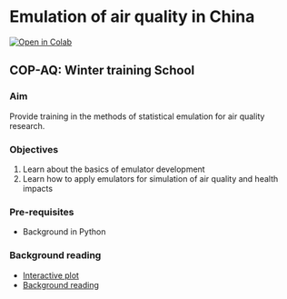 # Emulation of air quality in China

[![Open in Colab](https://colab.research.google.com/assets/colab-badge.svg)](https://colab.research.google.com/github/lukeconibear/emulator_training/blob/main/docs/emulator_training.ipynb)

## COP-AQ: Winter training School  

### Aim
Provide training in the methods of statistical emulation for air quality research.  

### Objectives
1. Learn about the basics of emulator development
2. Learn how to apply emulators for simulation of air quality and health impacts

### Pre-requisites
- Background in Python

### Background reading
- [Interactive plot](https://bag.leeds.ac.uk/projects/air-quality-in-asia/emulating-air-quality-in-china/)  
- [Background reading](https://www.lukeconibear.com/emulator.html)  
